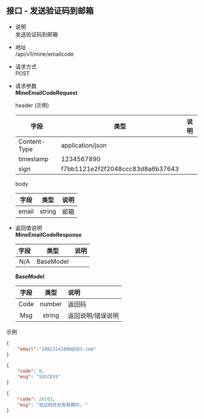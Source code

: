## 接口 - 发送验证码到邮箱
 - 说明<br>发送验证码到邮箱<br>

 - 地址<br>
     /api/v1/mine/emailcode

 - 请求方式<br>
     POST   

 - 请求参数<br>
     **MineEmailCodeRequest**
     
     header (示例)
     
     | 字段         | 类型                             | 说明 |
     | ------------ | -------------------------------- | ---- |
     | Content-Type | application/json                 |      |
     | timestamp    | 1234567890                       |      |
     | sign         | f7bb1121e2f2f2048ccc83d8a6b37643 |      |
     
     body
     
     | 字段  |  类型  | 说明 |
     | :---: | :----: | :--- |
     | email | string | 邮箱 |
     
 - 返回值说明<br>
     **MineEmailCodeResponse**

     | 字段 |   类型    | 说明 |
     | :--: | :-------: | :--- |
     | N/A  | BaseModel |      |
     
     **BaseModel**
     
     | 字段 |  类型  | 说明              |
     | :--: | :----: | :---------------- |
     | Code | number | 返回码            |
     | Msg  | string | 返回说明/错误说明 |
     
示例

```json
{
    "email":"18813141886@163.com"
}
```

```json
{
    "code": 0,
    "msg": "SUCCESS"
}
```

```json
{
    "code": 20103,
    "msg": "验证码还在有效期内; "
}
```
